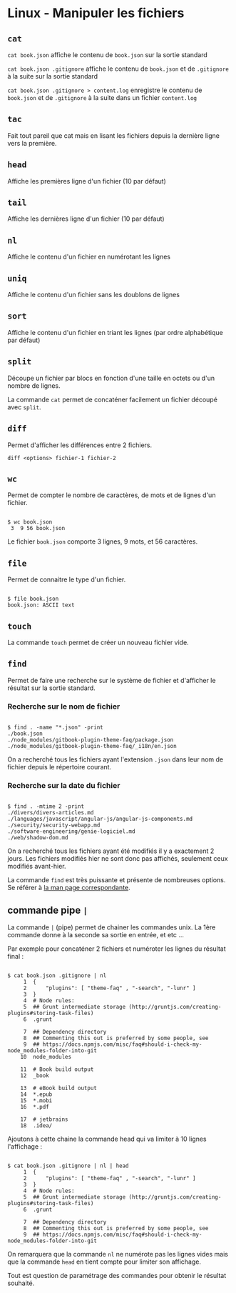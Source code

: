 # Linux - Manipuler les fichiers

## `cat`

`cat book.json` affiche le contenu de `book.json` sur la sortie standard

`cat book.json .gitignore` affiche le contenu de `book.json` et de `.gitignore` à la suite sur la sortie standard

`cat book.json .gitignore > content.log` enregistre le contenu de `book.json` et de `.gitignore` à la suite dans un fichier `content.log`

## `tac`

Fait tout pareil que cat mais en lisant les fichiers depuis la dernière ligne vers la première.

## `head`

Affiche les premières ligne d'un fichier (10 par défaut)

## `tail`

Affiche les dernières ligne d'un fichier (10 par défaut)

## `nl`

Affiche le contenu d'un fichier en numérotant les lignes

## `uniq`

Affiche le contenu d'un fichier sans les doublons de lignes

## `sort`

Affiche le contenu d'un fichier en triant les lignes (par ordre alphabétique par défaut)

## `split`

Découpe un fichier par blocs en fonction d'une taille en octets ou d'un nombre de lignes.

La commande `cat` permet de concaténer facilement un fichier découpé avec `split`.

## `diff`

Permet d'afficher les différences entre 2 fichiers.

`diff <options> fichier-1 fichier-2`

## `wc`

Permet de compter le nombre de caractères, de mots et de lignes d'un fichier.

```

$ wc book.json
 3  9 56 book.json

```

Le fichier `book.json` comporte 3 lignes, 9 mots, et 56 caractères.

## `file`

Permet de connaitre le type d'un fichier.

```

$ file book.json
book.json: ASCII text

```

## `touch`

La commande `touch` permet de créer un nouveau fichier vide.

## `find`

Permet de faire une recherche sur le système de fichier et d'afficher le résultat sur la sortie standard.

### Recherche sur **le nom de fichier**

```

$ find . -name "*.json" -print
./book.json
./node_modules/gitbook-plugin-theme-faq/package.json
./node_modules/gitbook-plugin-theme-faq/_i18n/en.json

```

On a recherché tous les fichiers ayant l'extension `.json` dans leur nom de fichier depuis le répertoire courant.

### Recherche sur **la date du fichier**

```

$ find . -mtime 2 -print
./divers/divers-articles.md
./languages/javascript/angular-js/angular-js-components.md
./security/security-webapp.md
./software-engineering/genie-logiciel.md
./web/shadow-dom.md

```

On a recherché tous les fichiers ayant été modifiés il y a exactement 2 jours. 
Les fichiers modifiés hier ne sont donc pas affichés, seulement ceux modifiés avant-hier. 

La commande `find` est très puissante et présente de nombreuses options. Se référer à [la man page correspondante](http://www.linux-france.org/article/man-fr/man1/find-1.html).

## commande pipe `|`

La commande `|` (pipe) permet de chainer les commandes unix. La 1ère commande donne à la seconde sa sortie en entrée, et etc ...

Par exemple pour concaténer 2 fichiers et numéroter les lignes du résultat final :

```

$ cat book.json .gitignore | nl
     1  {
     2      "plugins": [ "theme-faq" , "-search", "-lunr" ]
     3  }
     4  # Node rules:
     5  ## Grunt intermediate storage (http://gruntjs.com/creating-plugins#storing-task-files)
     6  .grunt

     7  ## Dependency directory
     8  ## Commenting this out is preferred by some people, see
     9  ## https://docs.npmjs.com/misc/faq#should-i-check-my-node_modules-folder-into-git
    10  node_modules

    11  # Book build output
    12  _book

    13  # eBook build output
    14  *.epub
    15  *.mobi
    16  *.pdf

    17  # jetbrains
    18  .idea/

```

Ajoutons à cette chaine la commande head qui va limiter à 10 lignes l'affichage :

```

$ cat book.json .gitignore | nl | head
     1  {
     2      "plugins": [ "theme-faq" , "-search", "-lunr" ]
     3  }
     4  # Node rules:
     5  ## Grunt intermediate storage (http://gruntjs.com/creating-plugins#storing-task-files)
     6  .grunt

     7  ## Dependency directory
     8  ## Commenting this out is preferred by some people, see
     9  ## https://docs.npmjs.com/misc/faq#should-i-check-my-node_modules-folder-into-git

```

On remarquera que la commande `nl` ne numérote pas les lignes vides mais que la commande `head` en tient compte pour limiter son affichage.

Tout est question de paramétrage des commandes pour obtenir le résultat souhaité.
